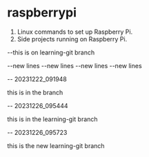 # raspberrypi

1. Linux commands to set up Raspberry Pi.
2. Side projects running on Raspberry Pi.

--this is on learning-git branch



--new lines
--new lines
--new lines
--new lines


-- 20231222_091948

this is in the branch 



-- 20231226_095444

this is in the learning-git branch 


-- 20231226_095723 

this is the new learning-git branch
